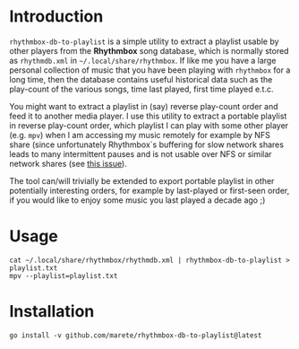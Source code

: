 # Introduction

`rhythmbox-db-to-playlist` is a simple utility to extract a playlist
usable by other players from the **Rhythmbox** song database, which is
normally stored as `rhythmdb.xml` in `~/.local/share/rhythmbox`. If
like me you have a large personal collection of music that you have
been playing with `rhythmbox` for a long time, then the database
contains useful historical data such as the play-count of the various
songs, time last played, first time played e.t.c.

You might want to extract a playlist in (say) reverse play-count order
and feed it to another media player. I use this utility to extract a
portable playlist in reverse play-count order, which playlist I can
play with some other player (e.g. `mpv`) when I am accessing my music
remotely for example by NFS share (since unfortunately Rhythmbox`s
buffering for slow network shares leads to many intermittent pauses
and is not usable over NFS or similar network shares (see [this
issue](https://gitlab.freedesktop.org/gstreamer/gst-plugins-base/-/issues/69)).

The tool can/will trivially be extended to export portable playlist in
other potentially interesting orders, for example by last-played or
first-seen order, if you would like to enjoy some music you last
played a decade ago ;)

# Usage

    cat ~/.local/share/rhythmbox/rhythmdb.xml | rhythmbox-db-to-playlist > playlist.txt
    mpv --playlist=playlist.txt

# Installation

    go install -v github.com/marete/rhythmbox-db-to-playlist@latest
